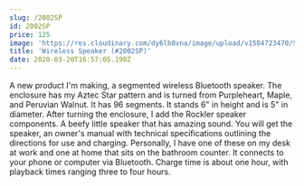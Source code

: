 ```yaml
---
slug: /2002SP
id: 2002SP
price: 125
image: 'https://res.cloudinary.com/dy6lb8vna/image/upload/v1584723470/SP2002.jpg'
title: 'Wireless Speaker (#2002SP)'
date: 2020-03-20T16:57:05.190Z
---
```

A new product I'm making, a segmented wireless Bluetooth speaker.  The enclosure has my Aztec Star pattern and is turned from Purpleheart, Maple, and Peruvian Walnut.  It has 96 segments.  It stands 6" in height and is 5" in diameter.  After turning the enclosure, I add the Rockler speaker components.  A beefy little speaker that has amazing sound.  You will get the speaker, an owner's manual with technical specifications outlining the directions for use and charging.  Personally, I have one of these on my desk at work and one at home that sits on the bathroom counter.  It connects to your phone or computer via Bluetooth.  Charge time is about one hour, with playback times ranging three to four hours.